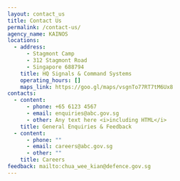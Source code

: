 ```yaml
---
layout: contact_us
title: Contact Us
permalink: /contact-us/
agency_name: KAINOS
locations:
  - address:
      - Stagmont Camp
      - 312 Stagmont Road
      - Singapore 688794
    title: HQ Signals & Command Systems
    operating_hours: []
    maps_link: https://goo.gl/maps/vsgnTo77RT7tM6Ux8
contacts:
  - content:
      - phone: +65 6123 4567
      - email: enquiries@abc.gov.sg
      - other: Any text here <i>including HTML</i>
    title: General Enquiries & Feedback
  - content:
      - phone: ""
      - email: careers@abc.gov.sg
      - other: ""
    title: Careers
feedback: mailto:chua_wee_kian@defence.gov.sg
---
```

